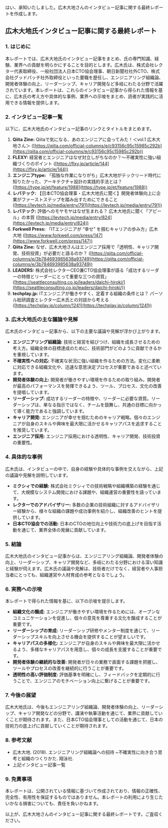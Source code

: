 はい、承知いたしました。広木大地さんのインタビュー記事に関する最終レポートを作成します。

## 広木大地氏インタビュー記事に関する最終レポート

### 1. はじめに

本レポートでは、広木大地氏のインタビュー記事をまとめ、氏の専門知識、経験、業界への貢献を明らかにすることを目的とします。広木氏は、株式会社レクター代表取締役、一般社団法人日本CTO協会理事、朝日新聞社社外CTO、株式会社グッドパッチ社外取締役といった要職を歴任し、エンジニアリング組織論、開発者体験の向上、リーダーシップ、キャリア開発など多岐にわたる分野で活躍されています。本レポートは、これらのインタビュー記事から得られた情報を基に、広木氏の考え方や具体的な事例、業界への示唆をまとめ、読者が実践的に活用できる情報を提供します。

### 2. インタビュー記事一覧

以下に、広木大地氏のインタビュー記事のリンクとタイトルをまとめます。

1. **Qiita Zine:** Qiitaで気になる、あのエンジニアに会ってみた！＜vol.1
   広木大地さん＞
   ([https://qiita.com/official-columns/e/c93156c95c15985c292b](https://qiita.com/official-columns/e/c93156c95c15985c292b))
2. **FLEXY:**
   経営者とエンジニアはなぜ対立しがちなのか？〜不確実性に強い組織づくりのポイント
   ([https://flxy.jp/article/144](https://flxy.jp/article/144))
3. **エンジニアtype:**
   「孤独な作業になりがち」広木大地がテックリード時代に知りたかった、アーキテクチャ設計の実践的手法とは？
   ([https://type.jp/et/feature/1988](https://type.jp/et/feature/1988))
4. **レバテック:**
   【日本CTO協会理事・広木大地氏に聞く】開発者体験向上に企業がファーストステップを踏み出すためにできること
   ([https://levtech.jp/media/entry/791](https://levtech.jp/media/entry/791))
5. **レバテック:** 評価へのモヤモヤはなぜ生まれる？
   広木大地氏に聞く「アピール」の本質
   ([https://levtech.jp/media/entry/824](https://levtech.jp/media/entry/824))
6. **Forkwell Press:** 「ITエンジニアが “幸せ” を掴むキャリアの歩み方」広木 大地
   ([https://www.forkwell.com/press/147](https://www.forkwell.com/press/147))
7. **Qiita Zine:**
   なぜ、広木大地さんはエンジニア採用で「透明性、キャリア開発、技術投資」が必要だと語るのか？
   ([https://qiita.com/official-columns/e/3b784693985638a93749](https://qiita.com/official-columns/e/3b784693985638a93749))
8. **LEADERS:**
   株式会社レクターCEO兼CTO協会理事が語る「成功するリーダーの特徴とリーダーにとって重要な三つの資質」
   ([https://seattleconsulting.co.jp/leaders/daichi-hiroki/](https://seattleconsulting.co.jp/leaders/daichi-hiroki/))
9. **techplay.jp:** ITエンジニアが働きやすく、定着する組織の条件とは？
   パーソル総研調査とレクター広木氏との対談から考える
   ([https://techplay.jp/column/1241](https://techplay.jp/column/1241))

### 3. 広木大地氏の主な議論や見解

広木氏のインタビュー記事から、以下の主要な議論や見解が浮かび上がります。

- **エンジニアリング組織論:**
  技術と経営を結びつけ、組織を成長させるための考え方。組織全体の目標達成のために、技術部門がどのように貢献できるかを重視しています。
- **不確実性への対応:**
  不確実な状況に強い組織を作るための方法。変化に柔軟に対応できる組織文化や、迅速な意思決定プロセスが重要であると述べています。
- **開発者体験の向上:**
  開発者が働きやすい環境を作るための取り組み。開発者が最高のパフォーマンスを発揮できるよう、ツール、プロセス、文化の改善を提唱しています。
- **リーダーシップ:**
  成功するリーダーの特徴や、リーダーに必要な資質。リーダーシップは、単なる指示ではなく、チームを鼓舞し、共通の目標に向かって導く能力であると強調しています。
- **キャリア開発:**
  エンジニアが幸せを掴むためのキャリア戦略。個々のエンジニアが自身のスキルや興味を最大限に活かせるキャリアパスを追求することを推奨しています。
- **エンジニア採用:**
  エンジニア採用における透明性、キャリア開発、技術投資の重要性。

### 4. 具体的な事例

広木氏は、インタビューの中で、自身の経験や具体的な事例を交えながら、上記の議論や見解を説明しています。

- **ミクシィでの経験:**
  株式会社ミクシィでの技術戦略や組織構築の経験を通じて、大規模なシステム開発における課題や、組織運営の重要性を語っています。
- **レクターでのアドバイザリー:**
  多数の企業の技術組織に対するアドバイザリー経験から、様々な組織の課題や成功事例を紹介し、組織改善のヒントを提供しています。
- **日本CTO協会での活動:**
  日本のCTOの地位向上や技術力の底上げを目指す活動を通じて、業界全体の発展に貢献しています。

### 5. 結論

広木大地氏のインタビュー記事からは、エンジニアリング組織論、開発者体験の向上、リーダーシップ、キャリア開発など、多岐にわたる分野における深い知識と経験が伺えます。広木氏の議論や見解は、技術者だけでなく、経営者や人事担当者にとっても、組織運営や人材育成の参考となるでしょう。

### 6. 実務への示唆

本レポートで得られた情報を基に、以下の示唆を提示します。

- **組織文化の醸成:**
  エンジニアが働きやすい環境を作るためには、オープンなコミュニケーションを促進し、個々の意見を尊重する文化を醸成することが重要です。
- **リーダーシップの育成:**
  リーダーシップ研修やメンター制度を通じて、リーダーシップスキルを向上させる機会を提供することが望ましいです。
- **キャリアパスの多様化:**
  エンジニアが自身のスキルや興味を最大限に活かせるよう、多様なキャリアパスを用意し、個々の成長を支援することが重要です。
- **開発者体験の継続的な改善:**
  開発者が日々の業務で直面する課題を把握し、ツールやプロセスの改善を継続的に行うことが重要です。
- **透明性の高い評価制度:**
  評価基準を明確にし、フィードバックを定期的に行うことで、エンジニアのモチベーション向上に繋げることが重要です。

### 7. 今後の展望

広木大地氏は、今後もエンジニアリング組織論、開発者体験の向上、リーダーシップ、キャリア開発などの分野で、講演や執筆活動を通じて、業界に貢献していくことが期待されます。また、日本CTO協会理事としての活動を通じて、日本の技術力の底上げに貢献していくことが期待されます。

### 8. 参考文献

- 広木大地. (2018). エンジニアリング組織論への招待
  ~不確実性に向き合う思考と組織のつくりかた. 翔泳社.
- 上記インタビュー記事一覧

### 9. 免責事項

本レポートは、公開されている情報に基づいて作成されており、情報の正確性、完全性、有用性を保証するものではありません。本レポートの利用により生じたいかなる損害についても、責任を負いかねます。

以上が、広木大地さんのインタビュー記事に関する最終レポートです。ご査収ください。
